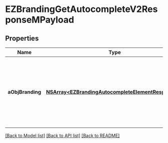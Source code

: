# EZBrandingGetAutocompleteV2ResponseMPayload

## Properties
Name | Type | Description | Notes
------------ | ------------- | ------------- | -------------
**aObjBranding** | [**NSArray&lt;EZBrandingAutocompleteElementResponse&gt;***](EZBrandingAutocompleteElementResponse.md) | An array of Branding object containing the description, ID and active status about the element. | 

[[Back to Model list]](../README.md#documentation-for-models) [[Back to API list]](../README.md#documentation-for-api-endpoints) [[Back to README]](../README.md)


